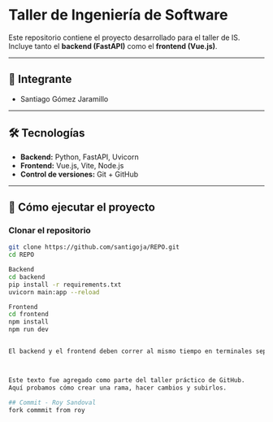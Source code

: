 # Taller de Ingeniería de Software

Este repositorio contiene el proyecto desarrollado para el taller de IS.  
Incluye tanto el **backend (FastAPI)** como el **frontend (Vue.js)**.

---

## 👥 Integrante
- Santiago Gómez Jaramillo

---

## 🛠️ Tecnologías
- **Backend:** Python, FastAPI, Uvicorn  
- **Frontend:** Vue.js, Vite, Node.js  
- **Control de versiones:** Git + GitHub

---

## 🚀 Cómo ejecutar el proyecto

### Clonar el repositorio
```bash
git clone https://github.com/santigoja/REPO.git
cd REPO

Backend
cd backend
pip install -r requirements.txt
uvicorn main:app --reload

Frontend
cd frontend
npm install
npm run dev


El backend y el frontend deben correr al mismo tiempo en terminales separadas.



Este texto fue agregado como parte del taller práctico de GitHub.
Aquí probamos cómo crear una rama, hacer cambios y subirlos.

## Commit - Roy Sandoval
fork commmit from roy
 
